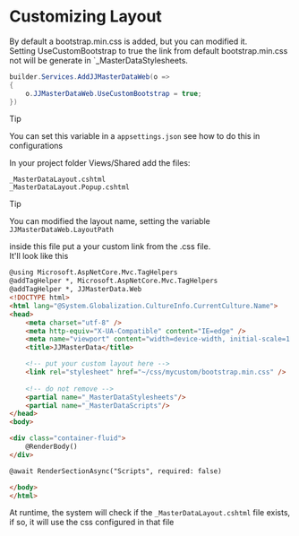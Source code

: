 # Customizing Layout
By default a bootstrap.min.css is added, but you can modified it.<br>
Setting UseCustomBootstrap to true the link from default bootstrap.min.css not will be generate in `_MasterDataStylesheets.
```cs
builder.Services.AddJJMasterDataWeb(o =>
{
    o.JJMasterDataWeb.UseCustomBootstrap = true;
})
```
> [!TIP]
> You can set this variable in a `appsettings.json` see how to do this in configurations

In your project folder Views/Shared add the files:
```
_MasterDataLayout.cshtml
_MasterDataLayout.Popup.cshtml
```
> [!TIP]
> You can modified the layout name, setting the variable `JJMasterDataWeb.LayoutPath`


inside this file put a your custom link from the .css file.<br>
It'll look like this

```html
@using Microsoft.AspNetCore.Mvc.TagHelpers
@addTagHelper *, Microsoft.AspNetCore.Mvc.TagHelpers
@addTagHelper *, JJMasterData.Web
<!DOCTYPE html>
<html lang="@System.Globalization.CultureInfo.CurrentCulture.Name">
<head>
    <meta charset="utf-8" />
    <meta http-equiv="X-UA-Compatible" content="IE=edge" />
    <meta name="viewport" content="width=device-width, initial-scale=1.0" />
    <title>JJMasterData</title>

    <!-- put your custom layout here -->
    <link rel="stylesheet" href="~/css/mycustom/bootstrap.min.css" />
    
    <!-- do not remove -->
    <partial name="_MasterDataStylesheets"/>
    <partial name="_MasterDataScripts"/>
</head>
<body>

<div class="container-fluid">
    @RenderBody()
</div>

@await RenderSectionAsync("Scripts", required: false)

</body>
</html>
```
At runtime, the system will check if the `_MasterDataLayout.cshtml` file exists, 
if so, it will use the css configured in that file
